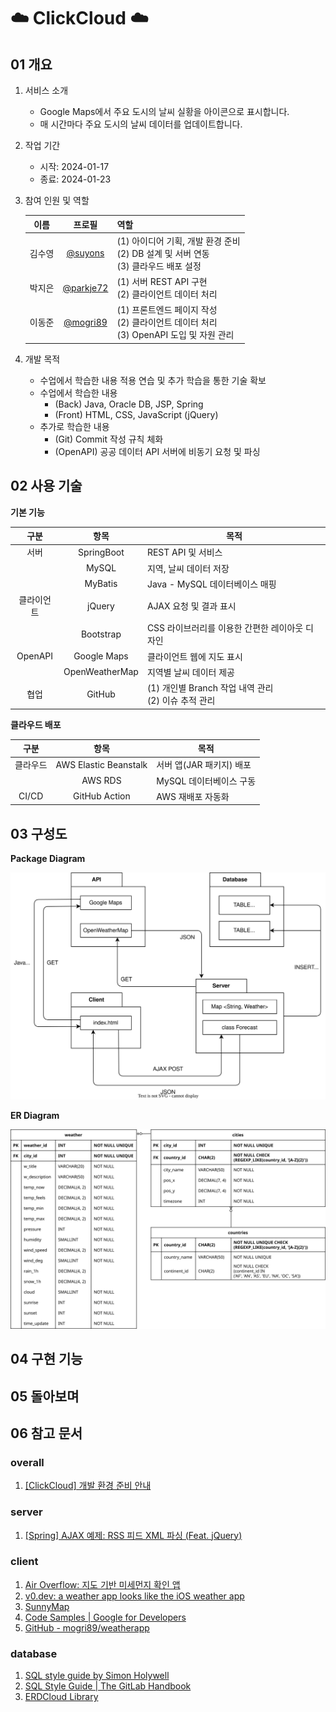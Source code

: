 # ☁️ ClickCloud ☁️
## 01 개요
1. 서비스 소개
    * Google Maps에서 주요 도시의 날씨 실황을 아이콘으로 표시합니다.
    * 매 시간마다 주요 도시의 날씨 데이터를 업데이트합니다.
3. 작업 기간
    * 시작: 2024-01-17
    * 종료: 2024-01-23
4. 참여 인원 및 역할

    | 이름 | 프로필 | 역할 |
    | :-: | :-: | --- |
    | 김수영 | [@suyons](https://github.com/suyons) | (1) 아이디어 기획, 개발 환경 준비<br>(2) DB 설계 및 서버 연동<br>(3) 클라우드 배포 설정 |
    | 박지은 | [@parkje72](https://github.com/parkje72) | (1) 서버 REST API 구현<br>(2) 클라이언트 데이터 처리 |
    | 이동준 | [@mogri89](https://github.com/mogri89) | (1) 프론트엔드 페이지 작성<br>(2) 클라이언트 데이터 처리<br>(3) OpenAPI 도입 및 자원 관리 |

5. 개발 목적
    * 수업에서 학습한 내용 적용 연습 및 추가 학습을 통한 기술 확보
    * 수업에서 학습한 내용
        - (Back) Java, Oracle DB, JSP, Spring
        - (Front) HTML, CSS, JavaScript (jQuery)
    * 추가로 학습한 내용
        - (Git) Commit 작성 규칙 체화
        - (OpenAPI) 공공 데이터 API 서버에 비동기 요청 및 파싱

## 02 사용 기술

**기본 기능**

| 구분 | 항목 | 목적 |
| :-: | :-: | --- |
| 서버 | SpringBoot | REST API 및 서비스 |
|  | MySQL | 지역, 날씨 데이터 저장 |
|  | MyBatis | Java - MySQL 데이터베이스 매핑 |
| 클라이언트 | jQuery | AJAX 요청 및 결과 표시 |
|  | Bootstrap | CSS 라이브러리를 이용한 간편한 레이아웃 디자인 |
| OpenAPI | Google Maps | 클라이언트 웹에 지도 표시 |
|  | OpenWeatherMap | 지역별 날씨 데이터 제공 |
| 협업 | GitHub | (1) 개인별 Branch 작업 내역 관리<br>(2) 이슈 추적 관리 |

**클라우드 배포**

| 구분 | 항목 | 목적 |
| :-: | :-: | --- |
| 클라우드 | AWS Elastic Beanstalk | 서버 앱(JAR 패키지) 배포 |
|  | AWS RDS | MySQL 데이터베이스 구동 |
| CI/CD | GitHub Action | AWS 재배포 자동화 |

## 03 구성도
**Package Diagram**

![Package Diagram](docs/package_diagram.svg)

**ER Diagram**

![ER Diagram](docs/database_erd.svg)

## 04 구현 기능

## 05 돌아보며

## 06 참고 문서
### overall
1. [[ClickCloud] 개발 환경 준비 안내](https://velog.io/@syoungs/project-2)

### server
1. [[Spring] AJAX 예제: RSS 피드 XML 파싱 (Feat. jQuery)](https://velog.io/@syoungs/spring-3)

### client
1. [Air Overflow: 지도 기반 미세먼지 확인 앱](https://adam-37.gitbook.io/joomadeung/projects/projects/undefined)
2. [v0.dev: a weather app looks like the iOS weather app](https://v0.dev/t/bo2N7pU)
3. [SunnyMap](https://sunnymap.net/)
4. [Code Samples | Google for Developers](https://developers.google.com/maps/documentation/javascript/examples)
5. [GitHub - mogri89/weatherapp](https://github.com/mogri89/weatherapp/)

### database
1. [SQL style guide by Simon Holywell](https://www.sqlstyle.guide/)
2. [SQL Style Guide | The GitLab Handbook](https://handbook.gitlab.com/handbook/business-technology/data-team/platform/sql-style-guide/)
3. [ERDCloud Library](https://www.erdcloud.com/library)